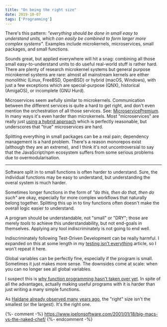 ```yaml
---
title: "On being the right size"
date: 2019-10-07
tags: ['Programming']
---
```



There's this pattern: *"everything should be done in small easy to understand
units, which can easily be combined to form larger more complex systems"*.
Examples include microkernels, microservices, small packages, and small
functions.

Sounds great, but applied everywhere will hit a snag: combining all those small
easy-to-understand units to do useful real-world stuff is rather hard. There are
plenty of research microkernel systems but general purpose microkernel systems
are rare: almost all mainstream kernels are either monolithic (Linux, FreeBSD,
OpenBSD) or hybrid (macOS, Windows), with just a few exceptions which are
special-purpose (QNX), historical (AmigaOS), or incomplete (GNU Hurd).

Microservices seem awfully similar to microkernels. Communication between the
different services is quite a hard to get right, and don't even mention the
orchestration of all those services. See: [MicroservicePremium][mspremium]. In
many ways it's even harder than microkernels. Most "microservices" are really
just [using a hybrid approach][mservice] which is perfectly reasonable, but
underscores that "true" microservices are hard.

Splitting everything in small packages can be a real pain; dependency management
is a hard problem. There's a reason monorepos exist (although they are an
extreme), and I think it's not uncontroversial to say that the JavaScript/npm
ecosystem suffers from some serious problems due to overmodularisation. 

[mservice]: https://blog.softwaremill.com/are-you-sure-youre-using-microservices-f8d4e912d014
[mspremium]: https://martinfowler.com/bliki/MicroservicePremium.html

---

Software split in to small functions is often harder to understand. Sure, the
individual functions may be easy to understand, but understanding the overal
system is much harder.

Sometimes longer functions in the form of *"do this, then do that, then do
such"* are okay, especially for more complex workflows that naturally belong
together. Splitting this up in to tiny functions often doesn't make the overall
logic easier to understand.

A program should be understandable, not "small" or "DRY"; those are merely
*tools* to achieve this understandability, but not end-goals in themselves.
Applying any tool indiscriminately is not going to end well.

Indiscriminately following Test-Driven Development can be really harmful. I
expanded on this at some length in my [testing isn't everything][testing]
article, so I won't repeat it here.

Global variables can be perfectly fine, especially if the program is small.
Sometimes it just makes more sense. The downsides come at scale: when you can no
longer see all global variables.

I suspect this is [why function programming hasn't taken over yet][fp-why]. In
spite of all the advantages, actually making useful programs with it is harder
than just writing a many simple functions.

As [Haldane already observed many years ago][haldane], the "right" size isn't
the smallest (or the largest). It's the right one.

[testing]: /testing.html
[fp-why]: https://stackoverflow.com/a/2835936/660921
[haldane]: https://web.archive.org/web/20110822151104/http://irl.cs.ucla.edu/papers/right-size.html

{%- comment -%}
https://www.joelonsoftware.com/2001/01/18/big-macs-vs-the-naked-chef/
{%- endcomment -%}
